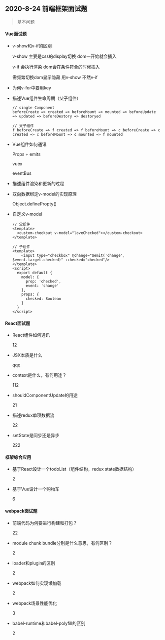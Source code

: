 ## 2020-8-24 前端框架面试题



> 基本问题

#### Vue面试题

- v-show和v-if的区别

  v-show 主要是css的display切换 dom一开始就会插入

  v-if 会执行渲染 dom会在条件符合的时候插入

  需频繁切换dom显示隐藏 用v-show 不然v-if

- 为何v-for中要用key

  

- 描述Vue组件生命周期（父子组件）

  ```
  // single Component
  beforeCreate => created => beforeMount => mounted => beforeUpdate => updated => beforeDestory => destoryed
  
  // 父子组件
  f beforeCreate => f created => f beforeMount => c beforeCreate => c created => c beforeMount => c mounted => f mounted
  
  ```

- Vue组件如何通讯

  Props + emits

  vuex

  eventBus

- 描述组件渲染和更新的过程

  

- 双向数据绑定v-model的实现原理

  Object.definePropty()
  
- 自定义v-model

  ```vue
  // 父组件
  <template>
  	<custom-checkout v-model="loveChecked"></custom-checkout>
  </template>
  
  // 子组件
  <template>
      <input type="checkbox" @change="$emit('change', $event.target.checked)" :checked="checked"/>
  </template>
  <script>
  	export default {
      model: {
        prop: 'checked',
        event: 'change'
      },
      props: {
        checked: Boolean
      }
    }
  </script>
  ```

  



#### React面试题

- React组件如何通讯

  12

- JSX本质是什么

  qqq

- context是什么，有何用途？

  112

- shouldComponentUpdate的用途

  21

- 描述redux单项数据流

  22

- setState是同步还是异步

  222

#### 框架综合应用

- 基于React设计一个todoList（组件结构，redux state数据结构）

  2

- 基于Vue设计一个购物车

  6



#### webpack面试题

- 前端代码为何要进行构建和打包？

  22

- module chunk bundle分别是什么意思，有何区别？

  2

- loader和plugin的区别

  2

- webpack如何实现懒加载

  2

- webpack场景性能优化

  3

- babel-runtime和babel-polyfill的区别

  2